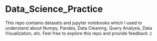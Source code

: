 # Data_Science_Practice
This repo contains datasets and jupyter notebooks which I used to understand about Numpy, Pandas, Data Cleaning, Query Analysis, Data Visualization, etc. Feel free to explore this repo and provide feedback :)

